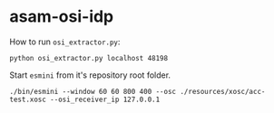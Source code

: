 # asam-osi-idp

How to run `osi_extractor.py`:

```
python osi_extractor.py localhost 48198
```

Start `esmini` from it's repository root folder.

```
./bin/esmini --window 60 60 800 400 --osc ./resources/xosc/acc-test.xosc --osi_receiver_ip 127.0.0.1
```
